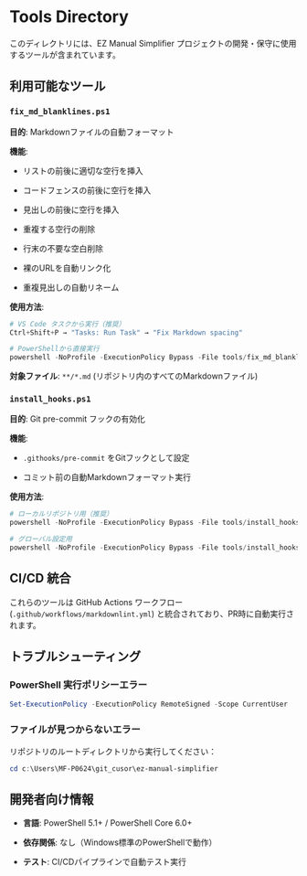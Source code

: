 ﻿# Tools Directory

このディレクトリには、EZ Manual Simplifier プロジェクトの開発・保守に使用するツールが含まれています。

## 利用可能なツール

### `fix_md_blanklines.ps1`

**目的**: Markdownファイルの自動フォーマット

**機能**:

- リストの前後に適切な空行を挿入

- コードフェンスの前後に空行を挿入

- 見出しの前後に空行を挿入

- 重複する空行の削除

- 行末の不要な空白削除

- 裸のURLを自動リンク化

- 重複見出しの自動リネーム

**使用方法**:

```powershell
# VS Code タスクから実行（推奨）
Ctrl+Shift+P → "Tasks: Run Task" → "Fix Markdown spacing"

# PowerShellから直接実行
powershell -NoProfile -ExecutionPolicy Bypass -File tools/fix_md_blanklines.ps1 -Root .
```

**対象ファイル**: `**/*.md` (リポジトリ内のすべてのMarkdownファイル)

### `install_hooks.ps1`

**目的**: Git pre-commit フックの有効化

**機能**:

- `.githooks/pre-commit` をGitフックとして設定

- コミット前の自動Markdownフォーマット実行

**使用方法**:

```powershell
# ローカルリポジトリ用（推奨）
powershell -NoProfile -ExecutionPolicy Bypass -File tools/install_hooks.ps1

# グローバル設定用
powershell -NoProfile -ExecutionPolicy Bypass -File tools/install_hooks.ps1 -Global
```

## CI/CD 統合

これらのツールは GitHub Actions ワークフロー (`.github/workflows/markdownlint.yml`) と統合されており、PR時に自動実行されます。

## トラブルシューティング

### PowerShell 実行ポリシーエラー

```powershell
Set-ExecutionPolicy -ExecutionPolicy RemoteSigned -Scope CurrentUser
```

### ファイルが見つからないエラー

リポジトリのルートディレクトリから実行してください：

```powershell
cd c:\Users\MF-P0624\git_cusor\ez-manual-simplifier
```

## 開発者向け情報

- **言語**: PowerShell 5.1+ / PowerShell Core 6.0+

- **依存関係**: なし（Windows標準のPowerShellで動作）

- **テスト**: CI/CDパイプラインで自動テスト実行

